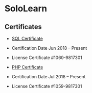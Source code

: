 # SoloLearn

## Certificates

* [SQL Certificate](https://www.sololearn.com/Certificate/1060-9817301/pdf/)
* Certification Date Jun 2018 – Present 
* License Certificate #1060-9817301 


* [PHP Certificate](https://www.sololearn.com/Certificate/1059-9817301/pdf/)
* Certification Date Jul 2018 – Present 
* License Certificate #1059-9817301 